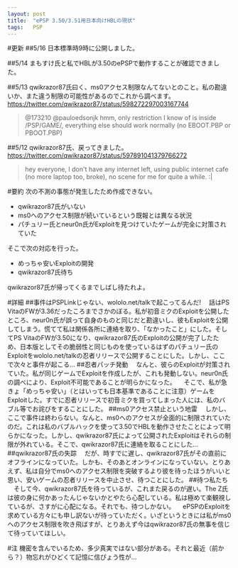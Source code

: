 ```yaml
---
layout: post
title:  "ePSP 3.50/3.51用日本向けHBLの現状"
tags:   PSP
---
```


#更新
##5/16
日本標準時9時に公開しました。

##5/14
まもすけ氏と私でHBLが3.50のePSPで動作することが確認できました。

##5/13
qwikrazor87氏曰く、ms0アクセス制限なんてないとのこと。私の勘違いか、また違う制限の可能性があるのでこれから調べます。
https://twitter.com/qwikrazor87/status/598272297003167744
> @173210 @pauloedsonjk hmm, only restriction I know of is inside /PSP/GAME/, everything else should work normally (no EBOOT.PBP or PBOOT.PBP)

##5/12
qwikrazor87氏、戻ってきました。
https://twitter.com/qwikrazor87/status/597891041379766272
> hey everyone, I don't have any internet left, using public internet cafe (no more laptop too, broke), no scene for me for quite a while. :|

#要約
次の不測の事態が発生したため作成できない。
* qwikrazor87氏がいない
* ms0へのアクセス制限が続いているという既報とは異なる状況
* パチュリー氏とneur0n氏がExploitを見つけていたゲームが完全に対策されていた

そこで次の対応を行った。
* めっちゃ安いExploitの開発
* qwikrazor87氏待ち

qwikrazor87氏が帰ってくるまでしばし待たれよ。

#詳細
##事件はPSPLinkじゃない、wololo.net/talkで起こってるんだ!
　話はPS VitaのFWが3.36だったころまでさかのぼる。私が初音ミクのExploitを公開したところ、neur0n氏が誤って自身のものと同じだと勘違いし、彼もExploitを公開してしまう。慌てて私は関係各所に連絡を取り、「なかったこと」にした。そしてPS VitaのFWが3.50になり、qwikrazor87氏のExploitの公開が完了したため、日本版としてその脆弱性と同じものを使っているはずのパチュリー氏のExploitをwololo.net/talkの忍者リリースで公開することにした。しかし、ここで次々と事件が起こる…
##忍者パッチ発動
　なんと、彼らのExploitが対策されていた。私が同じゲームでExploitを作成したが、これも発動しない。neur0n氏の調べにより、Exploit不可能であることが明らかになった。
　そこで、私が急きょ「めっちゃ安い」（とはいっても日本基準であることに注意）ゲームをExploitした。すでに忍者リリースで初音ミクを買ってしまった人には、私のバブル等でお詫びをすることにした。
##ms0アクセス禁止という地雷
　しかし、ここで事件は終わらない。なんと、ms0へのアクセスが全面的に制限されていたのだ。これは私のバブルハックを使って3.50でHBLを動作させたことによって明らかになった。しかし、qwikrazor87氏によって公開されたExploitはそれらの制限が外れている。そこで、qwikrazor87氏に連絡を取ることにした…
##qwikrazor87氏の失踪
　だが、時すでに遅し、qwikrazor87氏がその直前にオフラインになっていた。しかも、そのあとオンラインになっていない。とりあえず、私は自分でms0へのアクセス制限を突破するより彼を待ったほうがいいと思い、安いゲームの忍者リリースを中止させ、待つことにした。
##待つ私たち
　そして今、qwikrazor87氏を待っているが、これまた戻るのが遅い。The Z氏は彼の身に何かあったんじゃないかとやたら心配している。私は極めて楽観視しているが、さすがに心配になる。それでも、待つしかない。
　ePSPのExploitを求めている方々にも申し訳ないが待っていただく。いざというときには私がms0へのアクセス制限を吹き飛ばすが、とりあえず今はqwikrazor87氏の無事を信じて待っていてほしい。

#注
機密を含んでいるため、多少真実ではない部分がある。それと最近（前から？）物忘れがひどくて記憶に信ぴょう性が…
